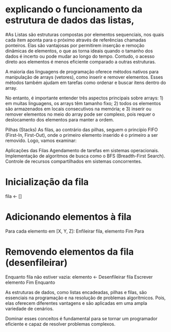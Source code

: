 # explicando o funcionamento da estrutura de dados das listas,

#As Listas são estruturas compostas por elementos sequenciais, nos quais cada item aponta para o próximo através de referências chamadas ponteiros. Elas são vantajosas por permitirem inserção e remoção dinâmicas de elementos, o que as torna ideais quando o tamanho dos dados é incerto ou pode mudar ao longo do tempo. Contudo, o acesso direto aos elementos é menos eficiente comparado a outras estruturas.

A maioria das linguagens de programação oferece métodos nativos para manipulação de arrays (vetores), como inserir e remover elementos. Esses métodos também ajudam em tarefas como ordenar e buscar itens dentro do array.

No entanto, é importante entender três aspectos principais sobre arrays: 1) em muitas linguagens, os arrays têm tamanho fixo; 2) todos os elementos são armazenados em locais consecutivos na memória; e 3) inserir ou remover elementos no meio do array pode ser complexo, pois requer o deslocamento dos elementos para manter a ordem.

Pilhas (Stacks)
As filas, ao contrário das pilhas, seguem o princípio FIFO (First-In, First-Out), onde o primeiro elemento inserido é o primeiro a ser removido. Logo, vamos examinar:

Aplicações das Filas
Agendamento de tarefas em sistemas operacionais.
Implementação de algoritmos de busca como o BFS (Breadth-First Search).
Controle de recursos compartilhados em sistemas concorrentes.
# Inicialização da fila
fila <- []

# Adicionando elementos à fila
Para cada elemento em [X, Y, Z]:
    Enfileirar fila, elemento
Fim Para

# Removendo elementos da fila (desenfileirar)
Enquanto fila não estiver vazia:
    elemento <- Desenfileirar fila
    Escrever elemento
Fim Enquanto

As estruturas de dados, como listas encadeadas, pilhas e filas, são essenciais na programação e na resolução de problemas algorítmicos. Pois, elas oferecem diferentes vantagens e são aplicadas em uma ampla variedade de cenários.

Dominar esses conceitos é fundamental para se tornar um programador eficiente e capaz de resolver problemas complexos.
